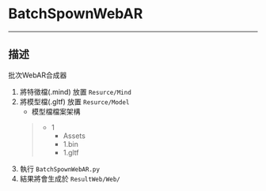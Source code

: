 # BatchSpownWebAR
---
## 描述
批次WebAR合成器
1. 將特徵檔(.mind) 放置 `Resurce/Mind`
2. 將模型檔(.gltf) 放置 `Resurce/Model`
    * 模型檔檔案架構
    > * 1
    >   * Assets
    >   * 1.bin
    >   * 1.gltf
3. 執行 `BatchSpownWebAR.py`
4. 結果將會生成於 `ResultWeb/Web/`
 

